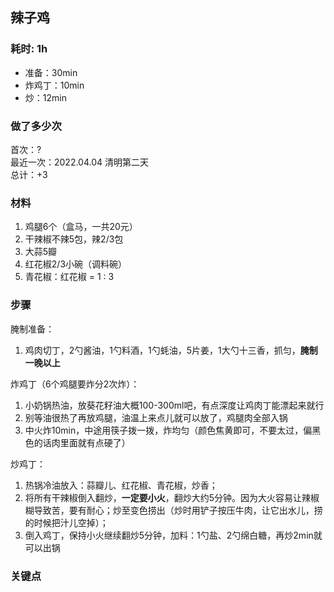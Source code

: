 ## 辣子鸡

### 耗时: 1h
- 准备：30min
- 炸鸡丁：10min
- 炒：12min

### 做了多少次
首次：?  
最近一次：2022.04.04 清明第二天  
总计：+3

### 材料
1. 鸡腿6个（盒马，一共20元）
2. 干辣椒不辣5包，辣2/3包
3. 大蒜5瓣
4. 红花椒2/3小碗（调料碗）
5. 青花椒：红花椒 = 1 : 3

### 步骤
腌制准备：
1. 鸡肉切丁，2勺酱油，1勺料酒，1勺蚝油，5片姜，1大勺十三香，抓匀，**腌制一晚以上**

炸鸡丁（6个鸡腿要炸分2次炸）：
1. 小奶锅热油，放葵花籽油大概100-300ml吧，有点深度让鸡肉丁能漂起来就行
2. 别等油很热了再放鸡腿，油温上来点儿就可以放了，鸡腿肉全部入锅
3. 中火炸10min，中途用筷子拨一拨，炸均匀（颜色焦黄即可，不要太过，偏黑色的话肉里面就有点硬了）

炒鸡丁：
1. 热锅冷油放入：蒜瓣儿、红花椒、青花椒，炒香；
2. 将所有干辣椒倒入翻炒，**一定要小火**，翻炒大约5分钟。因为大火容易让辣椒糊导致苦，要有耐心；炒至变色捞出（炒时用铲子按压牛肉，让它出水儿，捞的时候把汁儿空掉）；
3. 倒入鸡丁，保持小火继续翻炒5分钟，加料：1勺盐、2勺绵白糖，再炒2min就可以出锅

### 关键点
